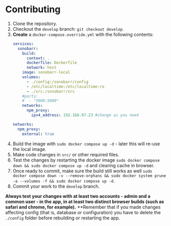 # Contributing

1. Clone the repository.
2. Checkout the `develop` branch: `git checkout develop`.
3. **Create** a `docker-compose.override.yml` with the following contents:
   ```yaml
   services:
     sonobarr:
       build:
         context: .
         dockerfile: Dockerfile
         network: host
       image: sonobarr-local
       volumes:
         - ./config:/sonobarr/config
         - /etc/localtime:/etc/localtime:ro
         - ./src:/sonobarr/src
       #ports:
       #  - "5000:5000"
       networks:
         npm_proxy:
           ipv4_address: 192.168.97.23 #change as you need

   networks:
     npm_proxy:
       external: true
   ```
4. Build the image with `sudo docker compose up -d` - later this will re-use the local image.
5. Make code changes in `src/` or other required files.
6. Test the changes by restarting the docker image `sudo docker compose down && sudo docker compose up -d` and clearing cache in browser.
7. Once ready to commit, make sure the build still works as well `sudo docker compose down -v --remove-orphans && sudo docker system prune -a --volumes -f && sudo docker compose up -d`.
8. Commit your work to the `develop` branch.

**Always test your changes with at least two accounts - admin and a common user - in the app, in at least two distinct browser builds (such as safari and chrome, for example).**
**Remember that if you made changes affecting config (that is, database or configuration) you have to delete the `./config` folder before rebuilding or restarting the app.
